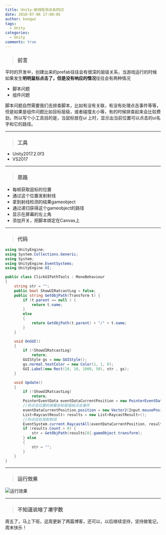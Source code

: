 ```yaml
---
title: Unity-射线检测点击的UI
date: 2018-07-06 17:08:05
author: kongwz
tags:
  - Unity
categories:
  - Unity
comments: true
---
```


> ### 前言

平时的开发中，创建出来的prefab往往会有很深的层级关系，当游戏运行的时候如果发生**明明鼠标点击了，但是没有响应的情况**往往会有两种情况

- 脚本问题
- 组件问题

脚本问题自然需要我们去排查脚本，比如有没有关联，有没有处理点击事件等等，但是如果是组件问题比如目标层级，或者碰撞太小等，有的时候排查起来会比较费劲，所以写个小工具目的是，当鼠标放在ui 上时，显示出当前位置可以点击的ui名字和它的路径。

---

<!--more-->

> ### 工具

- Unity2017.2.0f3
- VS2017

---

> ### 思路

- 每帧获取鼠标的位置
- 通过这个位置发射射线
- 拿到射线检测的结果gameobject
- 通过递归获得这个gameobject的路径
- 显示在屏幕的左上角
- 添加开关，把脚本绑定在Canvas上

---

> ### 代码

```C#
using UnityEngine;
using System.Collections.Generic;
using System;
using UnityEngine.EventSystems;
using UnityEngine.UI;

public class ClickUIPathTools : MonoBehaviour
{
    string str = "";
    public bool ShowUIRatcastLog = false;
    public string GetObjPath(Transform t) {
        if (t.parent == null ) {
            return t.name;
        }
        else
        {
            return GetObjPath(t.parent) + "/" + t.name;
        }
    }   

    void OnGUI()
    {
        if (!ShowUIRatcastLog)
            return;
        GUIStyle gs = new GUIStyle();
        gs.normal.textColor = new Color(1, 1, 0);
        GUI.Label(new Rect(10, 10, 1000, 50), str , gs);
    }

    void Update()
    {
        if (!ShowUIRatcastLog)
            return;
        PointerEventData eventDataCurrentPosition = new PointerEventData(EventSystem.current);
        //将点击位置的屏幕坐标赋值给点击事件
        eventDataCurrentPosition.position = new Vector2(Input.mousePosition.x, Input.mousePosition.y);
        List<RaycastResult> results = new List<RaycastResult>();
        //向点击处发射射线
        EventSystem.current.RaycastAll(eventDataCurrentPosition, results);
        if (results.Count > 0) {
            str = GetObjPath(results[0].gameObject.transform);
        } else
        {
            str = "";
        }
    }
}
```

---

> ### 运行效果

![运行效果](http://ophmqxrq8.bkt.clouddn.com/raycast.gif)


---

> ### 不知道说啥了凑字数

周五了，马上下班，这周更新了两篇博客，还可以，以后继续坚持，坚持做笔记，周末快乐！